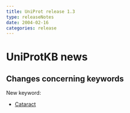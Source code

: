 ```yaml
---
title: UniProt release 1.3
type: releaseNotes
date: 2004-02-16
categories: release
---
```


# UniProtKB news

## Changes concerning keywords

New keyword:

-   [Cataract](http://www.uniprot.org/keywords/KW-0898)
